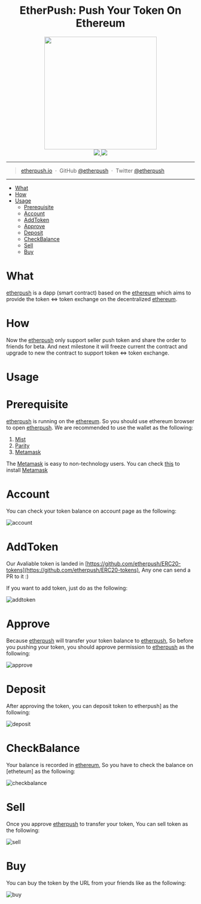 
<h1 align="center">EtherPush: Push Your Token On Ethereum</h1>

<p align="center">
  <img src="https://cdn.rawgit.com/etherpush/logo/master/logo-large.png" width="300"/>
  <br />
  <a href="https://img.shields.io/badge/branch-master-brightgreen.svg?style=flat-square">
    <img src="https://img.shields.io/badge/branch-master-brightgreen.svg?style=flat-square" />
  </a>
  <a href="https://img.shields.io/badge/license-MIT-blue.svg">
    <img src="https://img.shields.io/badge/license-MIT-blue.svg" />
  </a>
</p>

---

> [etherpush.io](https://etherpush.io) &nbsp;&middot;&nbsp;
> GitHub [@etherpush](https://github.com/etherpush) &nbsp;&middot;&nbsp;
> Twitter [@etherpush](https://twitter.com/etherpush)

---

[etherpush]: https://etherpush.io
[ethereum]: https://ethereum.org
[Metamask]: https://metamask.io/
[Mist]:https://github.com/ethereum/mist/releases
[Parity]:https://github.com/paritytech/parity/releases

* [What](#what)
* [How](#how)
* [Usage](#usage)
  * [Prerequisite](#prerequisite)
  * [Account](#account)
  * [AddToken](#addtoken)
  * [Approve](#approve)
  * [Deposit](#Deposit)
  * [CheckBalance](#checkbalance)
  * [Sell](#sell)
  * [Buy](#buy)


# What
[etherpush] is a dapp (smart contract) based on the [ethereum] which aims to provide the token <=> token exchange on the decentralized [ethereum].

# How

Now the [etherpush] only support seller push token and share the order to friends for beta. And next milestone it will freeze current the contract and upgrade to new the contract to support token <=> token exchange.

# Usage

# Prerequisite

[etherpush] is running on the [ethereum]. So you should use ethereum browser to open [etherpush]. We are recommended to use the wallet as the following:
  1. [Mist](https://github.com/ethereum/mist/releases)
  2. [Parity](https://github.com/paritytech/parity/releases)
  3. [Metamask](https://metamask.io/)

The [Metamask](https://metamask.io/) is easy to non-technology users. You can check [this](/docs/metamask/install-en.md) to install [Metamask]

# Account

You can check your token balance on account page as the following:

![account](images/account.gif)

# AddToken

Our Avaliable token is landed in [https://github.com/etherpush/ERC20-tokens](https://github.com/etherpush/ERC20-tokens), Any one can send a PR to it :)

If you want to add token, just do as the following:

![addtoken](images/addtoken.gif)

# Approve

Because [etherpush] will transfer your token balance to [etherpush], So before you pushing your token, you should approve permission to [etherpush] as the following:

![approve](images/approve.gif)

# Deposit

After approving the token, you can deposit token to etherpush] as the following:

![deposit](images/deposit.gif)

# CheckBalance

Your balance is recorded in [ethereum], So you have to check the balance on [etheteum] as the following:

![checkbalance](images/checkbalance.gif)


# Sell

Once you approve [etherpush] to transfer your token, You can sell token as the following:

![sell](/docs/20170601/images/sell.gif)

# Buy

You can buy the token by the URL from your friends like []() as the following:

![buy](/docs/20170601/images/buy.gif)
